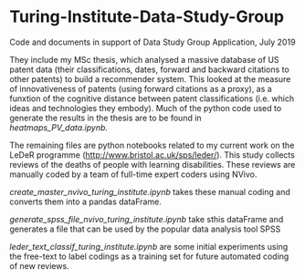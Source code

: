 # Turing-Institute-Data-Study-Group
Code and documents in support of Data Study Group Application, July 2019

They include my MSc thesis, which analysed a massive database of US patent data (their classifications, dates, forward and backward citations to other patents) to build a recommender system. This looked at the measure of innovativeness of patents (using forward citations as a proxy), as a funxtion of the cognitive distance between patent classifications (i.e. which ideas and technologies they embody).
Much of the python code used to generate the results in the thesis are to be found in *heatmaps_PV_data.ipynb.*

The remaining files are python notebooks related to my current work on the LeDeR programme (http://www.bristol.ac.uk/sps/leder/). This study collects reviews of the deaths of people with learning disabilities. These reviews are manually coded by a team of full-time expert coders using NVivo. 

*create_master_nvivo_turing_institute.ipynb* takes these manual coding and converts them into a pandas dataFrame.

*generate_spss_file_nvivo_turing_institute.ipynb* take sthis dataFrame and generates a file that can be used by the popular data analysis tool SPSS

*leder_text_classif_turing_institute.ipynb* are some initial experiments using the free-text to label codings as a training set for future automated coding of new reviews.

